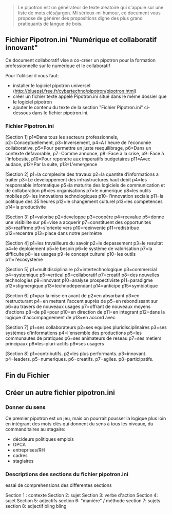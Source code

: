 
<!--

---
title: Pipotron Numérique et collaboratif innovant
description: Un pipotron pour générer des textes de contexte numérique et collaboratif innovant :-)
image_url: 
licence: CC-BY-SA
---

-->

> Le pipotron est un générateur de texte aléatoire qui s'appuie sur une liste de mots clés/jargon. Mi sérieux-mi humour, ce document vous propose de générer des propositions digne des plus grand pratiquants de langue de bois.


## Fichier Pipotron.ini "Numérique et collaboratif innovant"

Ce document collaboratif vise a co-créer un pipotron pour la formation professionnelle sur le numérique et le collaboratif

Pour l'utiliser il vous faut:
- installer le logiciel pipotron universel (http://bluepsi.free.fr/cybertechno/pipotron/pipotron.html)
- créer un fichier texte appelé Pipotron.ini situé dans le même dossier que le logiciel pipotron
- ajouter le contenu du texte de la section "Fichier Pipotron.ini" ci-dessous dans le fichier pipotron.ini.

### Fichier Pipotron.ini

[Section 1]
p1=Dans tous les secteurs professionnels,
p2=Conceptuellement,
p3=Inversement,
p4=A l'heure de l'economie collaborative,
p5=Pour permettre un juste reequilibrage,
p6=Dans un contexte defavorable,
p7=Comme annonce,
p8=Face à la crise,
p9=Face à l'infobesite,
p10=Pour repondre aux imperatifs budgetaires
p11=Avec audace,
p12=Par la suite,
p13=L'emergence

[Section 2]
p1=la complexite des travaux
p2=la quantite d’informations a traiter
p3=Le developpement des infrastructures haut debit
p4=les responsable informatique
p5=la maturite des logiciels de communication et de collaboration
p6=les organisations
p7=le numerique
p8=les outils mobiles
p9=les innovations technologiques
p10=l'innovation sociale
p11=la politique des 35 heures
p12=le changement culturel
p13=les competences
p14=la productivite

[Section 3]
p1=valorise
p2=developpe
p3=coopère
p4=reevalue
p5=donne une visibilite sur
p6=vise a acquerir
p7=constituent des opportunites
p8=reaffirme
p9=s'oriente vers
p10=reeinvente
p11=redistribue
p12=recentre
p13=place dans notre perimètre

[Section 4]
p1=les travailleurs du savoir
p2=le depassement
p3=le resultat
p4=le deploiement
p5=le besoin
p6=le système de valorisation
p7=la difficulte
p8=les usages
p9=le concept culturel
p10=les outils
p11=l'ecosysteme

[Section 5]
p1=multidisciplinaire
p2=intertechnologique
p3=commercial
p4=systemique
p5=vertical
p6=collaboratif
p7=creatif
p8=des nouvelles technologies
p9=innovant
p10=analyse prospectiviste
p11=paradigme
p12=stigmergique
p13=technodependant
p14=anticipe
p15=symbiotique

[Section 6]
p1=par la mise en avant de
p2=en absorbant
p3=en restructurant
p4=en mettant l'accent auprès de
p5=en rebondissant sur
p6=au travers de nouveaux usages
p7=offrant de nouveaux moyens d’actions
p8=de
p9=pour
p10=en direction de
p11=en integrant
p12=dans la logique d'accompagnement de
p13=en accord avec

[Section 7]
p1=ses collaborateurs
p2=ses equipes pluridisciplinaires
p3=ses systèmes d'informations
p4=l'ensemble des productions
p5=les communautes de pratiques
p6=ses animateurs de reseau
p7=ses metiers principaux
p8=les-pluri-actifs
p9=ses usagers

[Section 8]
p1=contributifs.
p2=les plus performants.
p3=innovant.
p4=leaders.
p5=numeriques.
p6=creatifs.
p7=agiles.
p8=participatifs.


## Fin du Fichier



## Créer un autre fichier pipotron.ini

### Donner du sens

Ce premier pipotron est un jeu, mais on pourrait pousser la logique plus loin en intégrant des mots clés qui donnent du sens à tous les niveaux, du commanditaires au stagaire:
- décideurs politiques emplois
- OPCA
- entreprises/RH
- cadres
- stagiaires


### Descriptions des sections du fichier pipotron.ini

essai de comprehensions des differentes sections

Section 1 : contexte
Section 2: sujet
Section 3: verbe d'action
Section 4: sujet
Section 5: adjectifs
section 6: "manière" / méthode
section 7: sujets
section 8: adjectif bling bling


